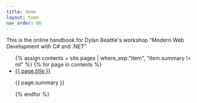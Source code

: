 ```yaml
---
title: Home
layout: home
nav_order: 00
---
```


This is the online handbook for Dylan Beattie's  workshop "Modern Web Development with C# and .NET"

<ul id="index-nav">
{% assign contents = site.pages | where_exp:"item", "item.summary != nil" %}
{% for page in contents %}
    <li>
        <a href="{{ page.url | relative_url }}">{{ page.title }}</a>
        <p>{{ page.summary }}</p>
</li>
{% endfor %}
</ul>
